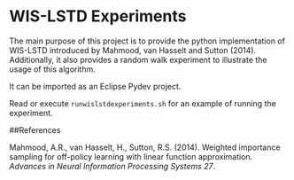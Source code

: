 # WIS-LSTD Experiments

The main purpose of this project is to provide the python implementation of WIS-LSTD introduced by Mahmood, van Hasselt and Sutton (2014). Additionally, it also provides a random walk experiment to illustrate the usage of this algorithm.

It can be imported as an Eclipse Pydev project. 

Read or execute `runwislstdexperiments.sh` for an example of running the experiment.

##References

Mahmood, A.R., van Hasselt, H., Sutton, R.S. (2014). Weighted importance sampling for off-policy learning with linear function approximation. *Advances in Neural Information Processing Systems 27*.
